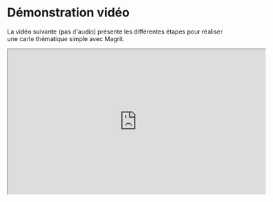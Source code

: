 # Démonstration vidéo

La vidéo suivante (pas d'audio) présente les différentes étapes pour réaliser une carte thématique simple avec Magrit.

<iframe width="600" height="338" src="https://www.canal-u.tv/chaines/riate/embed/155653?t=0" allowfullscreen></iframe>
